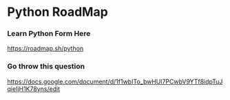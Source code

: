 # Python RoadMap 

### Learn Python Form Here 
https://roadmap.sh/python


### Go throw this question 
https://docs.google.com/document/d/1f1wbITo_bwHUl7PCwbV9YTf8idpTuJqieIjH1K78yns/edit




